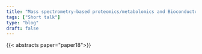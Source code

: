 ```yaml
---
title: "Mass spectrometry-based proteomics/metabolomics and Bioconductor: from the early days to 2024"
tags: ["Short talk"]
type: "blog"
draft: false
---
```


{{< abstracts paper="paper18">}}


